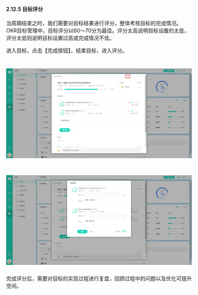 #### 2.12.5 目标评分

当周期结束之时，我们需要对目标结果进行评分，整体考核目标的完成情况。OKR目标管理中，目标评分以60～70分为最佳。评分太高说明目标设置的太低，评分太低则说明目标设置过高或完成情况不佳。

进入目标，点击【完成按钮】，结束目标，进入评分。

# ![](/assets/12.5目标评分1.png)

# ![](/assets/12.5目标评分2.png)

完成评分后，需要对目标的实现过程进行复盘，回顾过程中的问题以及优化可提升空间。